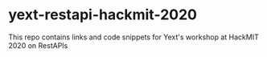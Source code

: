 # yext-restapi-hackmit-2020
This repo contains links and code snippets for Yext's workshop at HackMIT 2020 on RestAPIs
